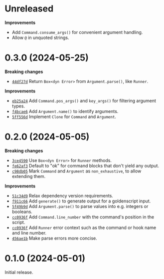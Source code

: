 # Unreleased

**Improvements**

* Add `Command.consume_args()` for convenient argument handling.
* Allow `@` in unquoted strings.

# 0.3.0 (2024-05-25)

**Breaking changes**

* [`44df27d`] Return `Box<dyn Error>` from `Argument.parse()`, like `Runner`.

**Improvements**

* [`eb25a24`] Add `Command.pos_args()` and `key_args()` for filtering argument types.
* [`f4bcae6`] Add `Argument.name()` to identify arguments.
* [`5ff556d`] Implement `Clone` for `Command` and `Argument`.

[`44df27d`]: https://github.com/erikgrinaker/goldenscript/commit/44df27daf3f6f31adde25238693daeb17611a057
[`eb25a24`]: https://github.com/erikgrinaker/goldenscript/commit/eb25a24136ee0f90ec0f067e169fb70114003743
[`f4bcae6`]: https://github.com/erikgrinaker/goldenscript/commit/f4bcae6f4dcd400deed1e2ad49de876ccccb6a25
[`5ff556d`]: https://github.com/erikgrinaker/goldenscript/commit/5ff556dff5875243aff5efc914689da1078f1431

# 0.2.0 (2024-05-05)

**Breaking changes**

* [`3ce4590`] Use `Box<dyn Error>` for `Runner` methods.
* [`fe62af3`] Default to "ok" for command blocks that don't yield any output.
* [`c98db05`] Mark `Command` and `Argument` as `non_exhaustive`, to allow extending them.

**Improvements**

* [`51c34d9`] Relax dependency version requirements.
* [`f911c66`] Add `generate()` to generate output for a goldenscript input.
* [`5f49b9d`] Add `Argument.parse()` to parse values into e.g. integers or booleans.
* [`cc0936f`] Add `Command.line_number` with the command's position in the script.
* [`cc0936f`] Add `Runner` error context such as the command or hook name and line number.
* [`456ae1b`] Make parse errors more concise.

[`3ce4590`]: https://github.com/erikgrinaker/goldenscript/commit/3ce4590a0794f94ee58c1fdfc647185819b6de4f
[`fe62af3`]: https://github.com/erikgrinaker/goldenscript/commit/fe62af3c3504acf4078d1f89a56be91c91d1e578
[`c98db05`]: https://github.com/erikgrinaker/goldenscript/commit/c98db054d5e940ada76dbdc855925cfc2f6e7ee8
[`51c34d9`]: https://github.com/erikgrinaker/goldenscript/commit/51c34d90a1c951d1f36b52421cf4b025bed5a5d3
[`f911c66`]: https://github.com/erikgrinaker/goldenscript/commit/f911c66312a6e9c4e6daf8ee9c5f1f810c3779c1
[`5f49b9d`]: https://github.com/erikgrinaker/goldenscript/commit/5f49b9dc7e59a3069808ededd09af06ec30338b2
[`cc0936f`]: https://github.com/erikgrinaker/goldenscript/commit/cc0936fbf0238bdbf382f1d2c8c654f4c4e25dc3
[`456ae1b`]: https://github.com/erikgrinaker/goldenscript/commit/456ae1b22f4b34eaee248bceac4dcb16e418369cc

# 0.1.0 (2024-05-01)

Initial release.